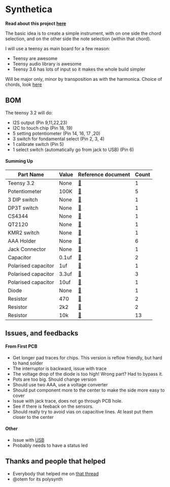 # Synthetica

**Read about this project [here](https://www.benjaminpoilve.com/projects/synthetica.html)**

The basic idea is to create a simple instrument, with on one side the chord selection, and on the other side the note selection (within that chord). 

I will use a teensy as main board for a few reason:

* Teensy are awesome
* Teensy audio library is awesome
* Teensy 3.6 has lots of input so it makes the whole build simpler

Will be major only, minor by transposition as with the harmonica. Choice of chords, look [here](https://www.hooktheory.com/blog/i-analyzed-the-chords-of-1300-popular-songs-for-patterns-this-is-what-i-found/)


## BOM

The teensy 3.2 will do:

* I2S output (Pin 9,11,22,23)
* I2C to touch chip (Pin 18, 19)
* 5 setting potentiometer (Pin 14, 16, 17 ,20)
* 3 switch for fondamental select (Pin 2, 3, 4)
* 1 calibrate switch (Pin 5)
* 1 select switch (automatically go from jack to USB) (Pin 6)


#### Summing Up

| Part Name  |  Value | Reference document | Count |   
|---|---|---|---|
|  Teensy 3.2  | None  | [:link:](https://www.mouser.fr/ProductDetail/Adafruit/2756?qs=sGAEpiMZZMuSK2mCDyT9crBR9UUNDPltQqpZaqADC8g%3d)   | 1  |   
| Potentiometer |  100K  | [:link:](https://www.mouser.fr/ProductDetail/Bourns/PTV09A-4020U-B104?qs=%2fha2pyFaduhvapXs4is1IL5MTuddxsTCkr0fc6JrD7g2QA59By%252bflw%3d%3d)  | 5  |  
| 3 DIP switch | None  | [:link:](https://www.mouser.fr/ProductDetail/CK/SDA03H1BD?qs=%2fha2pyFadujO%252bD1d0%2fA%252bWLFkqEV%2fBrm6lAVSO35a%2fyM%3d)  | 1  |  
| DP3T switch | None  | [:link:](https://www.mouser.fr/ProductDetail/CK/OS203012MU5QP1?qs=%2fha2pyFaduixNo%252bc4UFQdwKaLaiPJgx8VDniAIBXV%2fi9XId9YW60xA%3d%3d)  | 1  |  
|CS4344| None  | [:link:](https://www.mouser.fr/ProductDetail/Cirrus-Logic/CS4344-CZZ?qs=sGAEpiMZZMuYaq4aOfOV%252bEKBckiASbBM)  | 1  |  
| QT2120 | None  | [:link:](https://www.mouser.fr/ProductDetail/Microchip-Technology-Atmel/AT42QT2120-XUR?qs=sGAEpiMZZMsVh0scArXy39GoFU3Q6EzjtRsYSCRuHwE%3d)  | 1  | 
|KMR2 switch | None  | [:link:](https://www.mouser.fr/ProductDetail/CK/KMR231NGLFS?qs=sGAEpiMZZMsgGjVA3toVBPoYbSFtFlEEZ%2foF5FrvAI8%3d)  | 1  | 
|AAA Holder | None  | [:link:](https://www.mouser.fr/ProductDetail/Keystone-Electronics/82?qs=sGAEpiMZZMsQtlBhqKq43YbiTvCk46ni)  | 6  | 
| Jack Connector | None | [:link:](https://www.mouser.fr/ProductDetail/Switchcraft/35RAPC4BHN2?qs=sGAEpiMZZMv0W4pxf2HiV3fTUvSc3cBd2jSbOSYtPwc%3d) | 1|
| Capacitor | 0.1uf | [:link:](https://www.mouser.fr/ProductDetail/KEMET/C1206C104MMREC7210?qs=sGAEpiMZZMsh%252b1woXyUXj6NiChfwzFayyr7622zgSs8%3d) | 2|
| Polarised capacitor | 1uf | [:link:](https://www.mouser.fr/ProductDetail/AVX/F971E105MAAHT3?qs=sGAEpiMZZMukHu%252bjC5l7Yco8kKEM9uRbb54cngRv8Go%3d) | 1|
| Polarised capacitor | 3.3uf | [:link:](https://www.mouser.fr/ProductDetail/AVX/F971C335MAAHT3?qs=sGAEpiMZZMukHu%252bjC5l7Yco8kKEM9uRb9xft%252bS%252bywL0%3d) | 3|
| Polarised capacitor | 10uf | [:link:](https://www.mouser.fr/ProductDetail/KEMET/T491A106K016AT7280?qs=sGAEpiMZZMukHu%252bjC5l7YfojpQgWN8ePgdsBtgcMwmI%3d) | 1|
| Diode | None | [:link:](https://www.mouser.fr/ProductDetail/ROHM-Semiconductor/RB160MM-40TFTR?qs=sGAEpiMZZMtQ8nqTKtFS%2fE7Jc%252bkgrGbhyaeUfQeErNAgcMoCDuX0KA%3d%3d) | 1|
| Resistor | 470 | [:link:](https://www.mouser.fr/ProductDetail/KOA-Speer/SG73G2BTTD4700D?qs=sGAEpiMZZMukHu%252bjC5l7YW4TDpT9cCWZ7Y3pXreM%2fjU%3d) | 2|
| Resistor | 2k2 | [:link:](https://www.mouser.fr/ProductDetail/TE-Connectivity-Holsworthy/CRGP1206F2K2?qs=sGAEpiMZZMve4%2fbfQkoj%252bNpsGoFOGLriQenFA4%2f97jM%3d) | 2|
| Resistor | 10k | [:link:](https://www.mouser.fr/ProductDetail/Yageo/AC1206FR-1010KL?qs=sGAEpiMZZMve4%2fbfQkoj%252bO7jQjGJ2PPFatQsu75yNqQ%3d) | 13|

## Issues, and feedbacks

#### From First PCB

* Get longer pad traces for chips. This version is reflow friendly, but hard to hand solder
* The interruptor is backward, issue with trace
* The voltage drop of the diode is too high! Wrong part? Had to bypass it.
* Pots are too big. Should change version
* Should use two AAA, use a voltage converter
* Should put component more to the center to make the side more easy to cover
* Issue with jack trace, does not go through PCB hole.
* See if there is feeback on the sensors.
* Should really try to avoid vias on capacitive lines. At least put them closer to the center


#### Other

* Issue with [USB](https://forum.pjrc.com/threads/54239-USB-Audio-Clicking-Noise/page3?highlight=noise+audio)
* Probably needs to have a status led


## Thanks and people that helped

* Everybody that helped me on [that thread](https://forum.pjrc.com/threads/55137-I2S-output-with-CS4344) 
* @otem for its polysynth